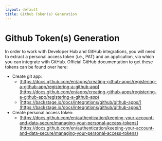 ```yaml
---
layout: default
title: Github Token(s) Generation
---
```


# Github Token(s) Generation
In order to work with Developer Hub and GitHub integrations, you will need to extract a personal access token (i.e., PAT) and an application, via which 
you can integrate with GitHub.
Official GitHub documentation to get these tokens can be found over here:
* Create git app: 
  * [https://docs.github.com/en/apps/creating-github-apps/registering-a-github-app/registering-a-github-app](https://docs.github.com/en/apps/creating-github-apps/registering-a-github-app/registering-a-github-app)
  * [https://backstage.io/docs/integrations/github/github-apps/](https://backstage.io/docs/integrations/github/github-apps/)
* Create personal access token: 
  * [https://docs.github.com/en/authentication/keeping-your-account-and-data-secure/managing-your-personal-access-tokens](https://docs.github.com/en/authentication/keeping-your-account-and-data-secure/managing-your-personal-access-tokens)